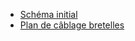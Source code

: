 * [Schéma initial](https://docs.google.com/drawings/d/1nLp9ebyIJ-2Dx40ydM1DXowPOz8YC40HViaFykt4cPc/edit?usp=sharing)
* [Plan de câblage bretelles](https://docs.google.com/spreadsheets/d/1DkSm1R7IsZvgUYEsoeM1u2r9To6BaUNAnFRaQREWYn4/edit?usp=sharing)